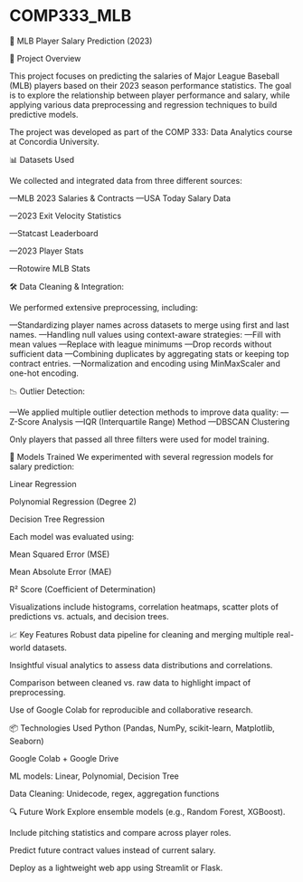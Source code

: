 # COMP333_MLB

🧢 MLB Player Salary Prediction (2023)


📌 Project Overview

This project focuses on predicting the salaries of Major League Baseball (MLB) players based on their 2023 season performance statistics. The goal is to explore the relationship between player performance and salary, while applying various data preprocessing and regression techniques to build predictive models.

The project was developed as part of the COMP 333: Data Analytics course at Concordia University.

📊 Datasets Used

We collected and integrated data from three different sources:

—MLB 2023 Salaries & Contracts
—USA Today Salary Data

—2023 Exit Velocity Statistics

—Statcast Leaderboard

—2023 Player Stats

—Rotowire MLB Stats

🛠️ Data Cleaning & Integration:

We performed extensive preprocessing, including:

—Standardizing player names across datasets to merge using first and last names.
—Handling null values using context-aware strategies:
—Fill with mean values
—Replace with league minimums
—Drop records without sufficient data
—Combining duplicates by aggregating stats or keeping top contract entries.
—Normalization and encoding using MinMaxScaler and one-hot encoding.

📉 Outlier Detection:

—We applied multiple outlier detection methods to improve data quality:
—Z-Score Analysis
—IQR (Interquartile Range) Method
—DBSCAN Clustering

Only players that passed all three filters were used for model training.

🧠 Models Trained
We experimented with several regression models for salary prediction:

Linear Regression

Polynomial Regression (Degree 2)

Decision Tree Regression

Each model was evaluated using:

Mean Squared Error (MSE)

Mean Absolute Error (MAE)

R² Score (Coefficient of Determination)

Visualizations include histograms, correlation heatmaps, scatter plots of predictions vs. actuals, and decision trees.

📈 Key Features
Robust data pipeline for cleaning and merging multiple real-world datasets.

Insightful visual analytics to assess data distributions and correlations.

Comparison between cleaned vs. raw data to highlight impact of preprocessing.

Use of Google Colab for reproducible and collaborative research.

📦 Technologies Used
Python (Pandas, NumPy, scikit-learn, Matplotlib, Seaborn)

Google Colab + Google Drive

ML models: Linear, Polynomial, Decision Tree

Data Cleaning: Unidecode, regex, aggregation functions

🔍 Future Work
Explore ensemble models (e.g., Random Forest, XGBoost).

Include pitching statistics and compare across player roles.

Predict future contract values instead of current salary.

Deploy as a lightweight web app using Streamlit or Flask.
